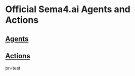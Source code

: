 # Official Sema4.ai Agents and Actions

## [Agents](agents/README.md)

## [Actions](actions/README.md)
pr=test
